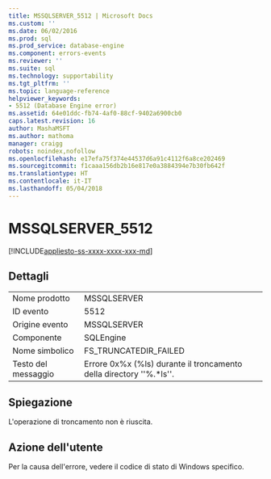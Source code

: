 ```yaml
---
title: MSSQLSERVER_5512 | Microsoft Docs
ms.custom: ''
ms.date: 06/02/2016
ms.prod: sql
ms.prod_service: database-engine
ms.component: errors-events
ms.reviewer: ''
ms.suite: sql
ms.technology: supportability
ms.tgt_pltfrm: ''
ms.topic: language-reference
helpviewer_keywords:
- 5512 (Database Engine error)
ms.assetid: 64e01ddc-fb74-4af0-88cf-9402a6900cb0
caps.latest.revision: 16
author: MashaMSFT
ms.author: mathoma
manager: craigg
robots: noindex,nofollow
ms.openlocfilehash: e17efa75f374e44537d6a91c4112f6a8ce202469
ms.sourcegitcommit: f1caaa156db2b16e817e0a3884394e7b30fb642f
ms.translationtype: HT
ms.contentlocale: it-IT
ms.lasthandoff: 05/04/2018
---
```

# <a name="mssqlserver5512"></a>MSSQLSERVER_5512
[!INCLUDE[appliesto-ss-xxxx-xxxx-xxx-md](../../includes/appliesto-ss-xxxx-xxxx-xxx-md.md)]
  
## <a name="details"></a>Dettagli  
  
|||  
|-|-|  
|Nome prodotto|MSSQLSERVER|  
|ID evento|5512|  
|Origine evento|MSSQLSERVER|  
|Componente|SQLEngine|  
|Nome simbolico|FS_TRUNCATEDIR_FAILED|  
|Testo del messaggio|Errore 0x%x (%ls) durante il troncamento della directory ''%.*ls''.|  
  
## <a name="explanation"></a>Spiegazione  
L'operazione di troncamento non è riuscita.  
  
## <a name="user-action"></a>Azione dell'utente  
Per la causa dell'errore, vedere il codice di stato di Windows specifico.  
  
